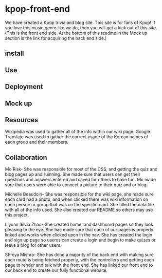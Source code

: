 # kpop-front-end
We have created a Kpop trivia and blog site. This site is for fans of Kpop! If you love this music genre like we do, then you will get a kick out of this site. (This is the front end side. At the bottom of this readme in the Mock up section is the link for acquiring the back end side.)

## install


## Use


## Deployment


## Mock up


## Resources
Wikipedia was used to gather all of the info within our wiki page. Google Translate was used to gather the correct usage of the Korean names of each group and their members.

## Collaboration
Mo Risk- She was responsible for most of the CSS, and getting the quiz and blog pages up and ruinning. She made sure that users can get their questions and answers entered and saved for others to have fun. Mo made sure that users were able to connect a picture to their quiz and or blog.

Michelle Beaudoin- She was responsible for the wiki page, she made sure each card had a photo, and when clicked there was wiki information on each person or group that was on the specific card. She filled the data file with all of the info used. She also created our README so others may use this project.

Liyuan Silvia Zhao- She created home, and dashboard pages so they look pleasing to the eye. She has made sure that each of our pages is properly linked and works when clicked upon in the nav. She has created the login and sign up page so useres can create a login and begin to make quizes or leave a blog for other users.

Shreya Mishra- She has done a majority of the back end with making sure each route is being fetched properly, with the controllers and getting each page to render and talk with the front end. She has linked our front end to our back end to create our fully functional website.